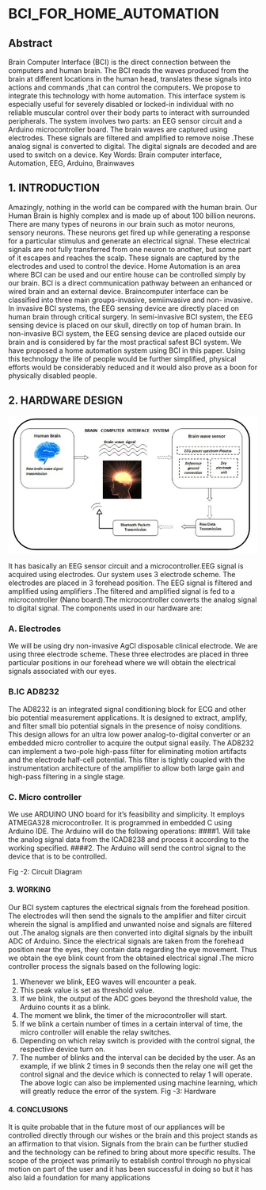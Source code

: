 # BCI_FOR_HOME_AUTOMATION

## Abstract 

Brain Computer Interface (BCI) is the direct
connection between the computers and human brain. The BCI
reads the waves produced from the brain at different locations
in the human head, translates these signals into actions and
commands ,that can control the computers. We propose to
integrate this technology with home automation. This
interface system is especially useful for severely disabled or
locked-in individual with no reliable muscular control over
their body parts to interact with surrounded peripherals. The
system involves two parts: an EEG sensor circuit and a Arduino
microcontroller board. The brain waves are captured using
electrodes. These signals are filtered and amplified to remove
noise .These analog signal is converted to digital. The digital
signals are decoded and are used to switch on a device.
Key Words: Brain computer interface, Automation, EEG,
Arduino, Brainwaves

## 1. INTRODUCTION

Amazingly, nothing in the world can be compared with the
human brain. Our Human Brain is highly complex and is
made up of about 100 billion neurons. There are many types
of neurons in our brain such as motor neurons, sensory
neurons. These neurons get fired up while generating a
response for a particular stimulus and generate an electrical
signal. These electrical signals are not fully transferred from
one neuron to another, but some part of it escapes and
reaches the scalp. These signals are captured by the
electrodes and used to control the device.
Home Automation is an area where BCI can be used and our
entire house can be controlled simply by our brain. BCI is a
direct communication pathway between an enhanced or
wired brain and an external device. Braincomputer interface
can be classified into three main groups-invasive, semiinvasive and non- invasive. In invasive BCI systems, the EEG
sensing device are directly placed on human brain through
critical surgery. In semi-invasive BCI system, the EEG
sensing device is placed on our skull, directly on top of
human brain. In non-invasive BCI system, the EEG sensing
device are placed outside our brain and is considered by far
the most practical safest BCI system.
We have proposed a home automation system using BCI in
this paper. Using this technology the life of people would be
further simplified, physical efforts would be considerably
reduced and it would also prove as a boon for physically
disabled people.



## 2. HARDWARE DESIGN

![BLOCK DIAGRAM](https://github.com/rishabhdhenkawat/BCI_FOR_HOME_AUTOMATION/blob/master/brain_controlled_home_automation_block_diagram.jpg)



It has basically an EEG sensor circuit and a
microcontroller.EEG signal is acquired using electrodes. Our
system uses 3 electrode scheme. The electrodes are placed in
3 forehead position. The EEG signal is filtered and amplified
using amplifiers .The filtered and amplified signal is fed to a
microcontroller (Nano board).The microcontroller converts
the analog signal to digital signal. The components used in
our hardware are:
### A. Electrodes

We will be using dry non-invasive AgCl disposable clinical
electrode. We are using three electrode scheme. These three
electrodes are placed in three particular positions in our
forehead where we will obtain the electrical signals
associated with our eyes.

### B.IC AD8232

The AD8232 is an integrated signal conditioning block for
ECG and other bio potential measurement applications. It is
designed to extract, amplify, and filter small bio potential
signals in the presence of noisy conditions. This design allows
for an ultra low power analog-to-digital converter or an
embedded micro controller to acquire the output signal
easily. The AD8232 can implement a two-pole high-pass filter
for eliminating motion artifacts and the electrode half-cell
potential. This filter is tightly coupled with the
instrumentation architecture of the amplifier to allow both
large gain and high-pass filtering in a single stage.

### C. Micro controller

We use ARDUINO UNO board for it’s feasibility and
simplicity. It employs ATMEGA328 microcontroller. It is
programmed in embedded C using Arduino IDE.  The Arduino will do the following
operations:
####1. Will take the analog signal data from the ICAD8238 and
process it according to the working specified.
####2. The Arduino will send the control signal to the device that
is to be controlled.

Fig -2: Circuit Diagram


#### 3. WORKING
Our BCI system captures the electrical signals from the
forehead position. The electrodes will then send the signals
to the amplifier and filter circuit wherein the signal is
amplified and unwanted noise and signals are filtered out
.The analog signals are then converted into digital signals by
the inbuilt ADC of Arduino. Since the electrical signals are
taken from the forehead position near the eyes, they contain
data regarding the eye movement. Thus we obtain the eye
blink count from the obtained electrical signal .The micro
controller process the signals based on the following logic:
1. Whenever we blink, EEG waves will encounter a peak.
2. This peak value is set as threshold value.
3. If we blink, the output of the ADC goes beyond the
threshold value, the Arduino counts it as a blink.
4. The moment we blink, the timer of the microcontroller
will start.
5. If we blink a certain number of times in a certain interval
of time, the micro controller will enable the relay switches.
6. Depending on which relay switch is provided with the
control signal, the respective device turn on.
7. The number of blinks and the interval can be decided by
the user.
As an example, if we blink 2 times in 9 seconds then the relay
one will get the control signal and the device which is
connected to relay 1 will operate.
The above logic can also be implemented using machine
learning, which will greatly reduce the error of the system.
Fig -3: Hardware
#### 4. CONCLUSIONS
It is quite probable that in the future most of our appliances
will be controlled directly through our wishes or the brain
and this project stands as an affirmation to that vision.
Signals from the brain can be further studied and the
technology can be refined to bring about more specific
results. The scope of the project was primarily to establish
control through no physical motion on part of the user and it
has been successful in doing so but it has also laid a
foundation for many applications 

